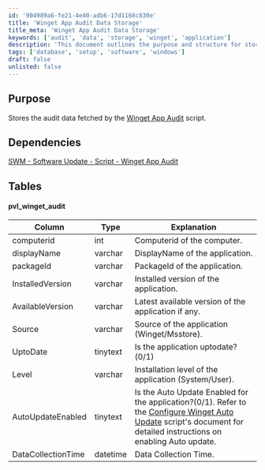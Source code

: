 ```yaml
---
id: '904989a6-fe21-4e40-adb6-17d1168c830e'
title: 'Winget App Audit Data Storage'
title_meta: 'Winget App Audit Data Storage'
keywords: ['audit', 'data', 'storage', 'winget', 'application']
description: 'This document outlines the purpose and structure for storing audit data retrieved by the Winget App Audit script. It includes details about the dependencies, the specific database table used for storage, and descriptions of each column in the table.'
tags: ['database', 'setup', 'software', 'windows']
draft: false
unlisted: false
---
```

## Purpose

Stores the audit data fetched by the [Winget App Audit](https://proval.itglue.com/DOC-5078775-17973895) script.  

## Dependencies

[SWM - Software Update - Script - Winget App Audit](https://proval.itglue.com/DOC-5078775-17973895)  

## Tables

#### pvl_winget_audit

| Column             | Type      | Explanation                                                                                     |
|--------------------|-----------|-------------------------------------------------------------------------------------------------|
| computerid         | int       | Computerid of the computer.                                                                     |
| displayName        | varchar   | DisplayName of the application.                                                                  |
| packageId          | varchar   | PackageId of the application.                                                                    |
| InstalledVersion    | varchar   | Installed version of the application.                                                            |
| AvailableVersion    | varchar   | Latest available version of the application if any.                                             |
| Source             | varchar   | Source of the application (Winget/Msstore).                                                    |
| UptoDate          | tinytext  | Is the application uptodate?(0/1)                                                               |
| Level              | varchar   | Installation level of the application (System/User).                                            |
| AutoUpdateEnabled   | tinytext  | Is the Auto Update Enabled for the application?(0/1). Refer to the [Configure Winget Auto Update](https://proval.itglue.com/DOC-5078775-17973896) script's document for detailed instructions on enabling Auto update. |
| DataCollectionTime  | datetime  | Data Collection Time.                                                                            |







